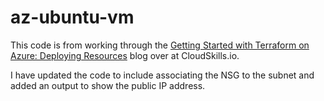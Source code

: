 # az-ubuntu-vm

This code is from working through the [Getting Started with Terraform on Azure: Deploying Resources](https://cloudskills.io/blog/terraform-azure-01) blog over at CloudSkills.io.

I have updated the code to include associating the NSG to the subnet and added an output to show the public IP address.
